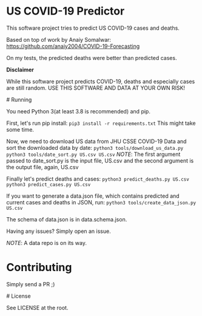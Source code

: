# US COVID-19 Predictor

This software project tries to predict US COVID-19 cases and deaths.

Based on top of work by Anaiy Somalwar: https://github.com/anaiy2004/COVID-19-Forecasting

On my tests, the predicted deaths were better than predicted cases.

**Disclaimer**

While this software project predicts COVID-19, deaths and especially cases are still random. USE THIS SOFTWARE AND DATA AT YOUR OWN RISK!

# Running

You need Python 3(at least 3.8 is recommended) and pip.

First, let's run pip install:
``pip3 install -r requirements.txt``
This might take some time.

Now, we need to download US data from JHU CSSE COVID-19 Data and sort the downloaded data by date:
``python3 tools/download_us_data.py``
``python3 tools/date_sort.py US.csv US.csv``
*NOTE*: The first argument passed to date_sort.py is the input file, US.csv and the second argument is the output file, again, US.csv

Finally let's predict deaths and cases:
``python3 predict_deaths.py US.csv``
``python3 predict_cases.py US.csv``

If you want to generate a data.json file, which contains predicted and current cases and deaths in JSON, run:
``python3 tools/create_data_json.py US.csv``

The schema of data.json is in data.schema.json.

Having any issues? Simply open an issue.

*NOTE*: A data repo is on its way.

# Contributing

Simply send a PR ;)

# License

See LICENSE at the root.